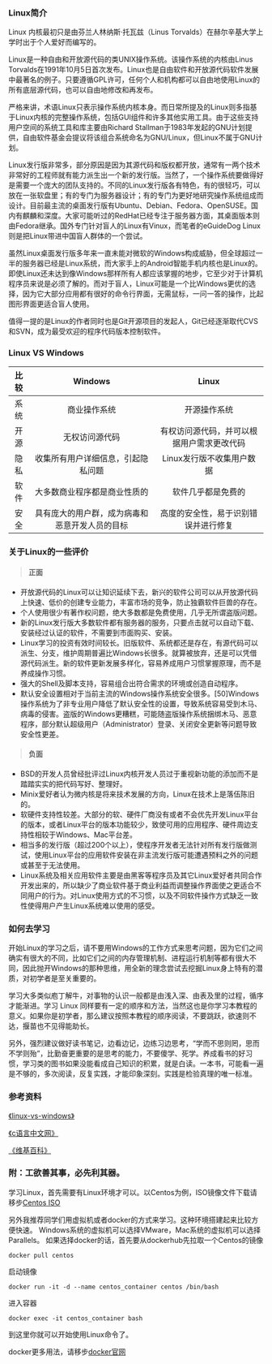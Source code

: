### Linux简介

Linux 内核最初只是由芬兰人林纳斯·托瓦兹（Linus Torvalds）在赫尔辛基大学上学时出于个人爱好而编写的。

Linux是一种自由和开放源代码的类UNIX操作系统。该操作系统的内核由Linus Torvalds在1991年10月5日首次发布。Linux也是自由软件和开放源代码软件发展中最著名的例子。只要遵循GPL许可，任何个人和机构都可以自由地使用Linux的所有底层源代码，也可以自由地修改和再发布。

严格来讲，术语Linux只表示操作系统内核本身。而日常所提及的Linux则多指基于Linux内核的完整操作系统，包括GUI组件和许多其他实用工具。由于这些支持用户空间的系统工具和库主要由Richard Stallman于1983年发起的GNU计划提供，自由软件基金会提议将该组合系统命名为GNU/Linux，但Linux不属于GNU计划。

Linux发行版非常多，部分原因是因为其源代码和版权都开放，通常有一两个技术非常好的工程师就有能力派生出一个新的发行版。当然了，一个操作系统要做得好是需要一个庞大的团队支持的。不同的Linux发行版各有特色，有的很轻巧，可以放在一张软盘里；有的专门为服务器设计；有的专门为更好地研究操作系统组成而设计。目前最主流的桌面发行版有Ubuntu、Debian、Fedora、OpenSUSE。国内有麒麟和深度。大家可能听过的RedHat已经专注于服务器方面，其桌面版本则由Fedora继承。国外专门针对盲人的Linux有Vinux，而笔者的eGuideDog Linux则是把Linux带进中国盲人群体的一个尝试。

虽然Linux桌面发行版多年来一直未能对微软的Windows构成威胁，但全球超过一半的服务器已经是Linux系统，而大家手上的Android智能手机内核也是Linux的。即使Linux还未达到像Windows那样所有人都应该掌握的地步，它至少对于计算机程序员来说是必须了解的。而对于盲人，Linux可能是一个比Windows更优的选择，因为它大部分应用都有很好的命令行界面，无需鼠标，一问一答的操作，比起图形界面更适合盲人使用。

值得一提的是Linux的作者同时也是Git开源项目的发起人，Git已经逐渐取代CVS和SVN，成为最受欢迎的程序代码版本控制软件。

### Linux VS Windows

比较 |                    Windows                    |                   Linux
:-:|:---------------------------------------------:|:----------------------:
系统 |                 商业操作系统                  |               开源操作系统
开源 |                无权访问源代码                 | 有权访问源代码，并可以根据用户需求更改代码
隐私 |       收集所有用户详细信息，引起隐私问题       |         Linux发行版不收集用户数据
软件 |         大多数商业程序都是商业性质的          |            软件几乎都是免费的
安全 | 具有庞大的用户群，成为病毒和恶意开发人员的目标 |    高度的安全性，易于识别错误并进行修复

### 关于Linux的一些评价

> #### 正面
* 开放源代码的Linux可以让知识延续下去，新兴的软件公司可以从开放源代码上快速、低价的创建专业能力，丰富市场的竞争，防止独霸软件巨兽的存在。
* 个人使用很少有著作权问题，绝大多数都是免费使用，几乎无所谓盗版问题。
* 新的Linux发行版大多数软件都有服务器的服务，只要点击就可以自动下载、安装经过认证的软件，不需要到市面购买、安装。
* Linux学习的投资有效时间较长。旧版软件、系统都还是存在，有源代码可以派生、分支，维护周期普遍比Windows长很多。就算被放弃，还是可以凭借源代码派生。新的软件更新发展多样化，容易养成用户习惯掌握原理，而不是养成操作习惯。
* 强大的Shell及脚本支持，容易组合出符合需求的环境或创造自动程序。
* 默认安全设置相对于当前主流的Windows操作系统安全很多。[50]Windows操作系统为了非专业用户降低了默认安全性的设置，导致系统容易受到木马、病毒的侵害。盗版的Windows更糟糕，可能随盗版操作系统捆绑木马、恶意程序，部分默认超级用户（Administrator）登录、关闭安全更新等问题导致安全性更差。

> #### 负面
* BSD的开发人员曾经批评过Linux内核开发人员过于重视新功能的添加而不是踏踏实实的把代码写好、整理好。
* Minix爱好者认为微内核是将来技术发展的方向，Linux在技术上是落伍陈旧的。
* 软硬件支持性较差。大部分的软、硬件厂商没有或者不会优先开发Linux平台的版本，或者Linux平台的版本功能较少，致使可用的应用程序、硬件周边支持性相较于Windows、Mac平台差。
* 相当多的发行版（超过200个以上），使程序开发者无法针对所有发行版做测试，使用Linux平台的应用软件安装在非主流发行版可能遭遇预料之外的问题或甚至于无法使用。
* Linux系统及相关应用软件主要是由黑客等程序员及其它Linux爱好者共同合作开发出来的，所以缺少了商业软件基于商业利益而调整操作界面使之更适合不同用户的行为。对Linux使用方式的不习惯，以及不同软件操作方式缺乏一致性使得用户产生Linux系统难以使用的感受。

### 如何去学习

开始Linux的学习之后，请不要用Windows的工作方式来思考问题，因为它们之间确实有很大的不同，比如它们之间的内存管理机制、进程运行机制等都有很大不同，因此抛开Windows的那种思维，用全新的理念尝试去挖掘Linux身上特有的潜质，对初学者是至关重要的。

学习大多类似庖丁解牛，对事物的认识一般都是由浅入深、由表及里的过程，循序才能渐进。学习 Linux 同样要有一定的顺序和方法，当然这也是你学习本教程的意义。如果你是初学者，那么建议按照本教程的顺序阅读，不要跳跃，欲速则不达，揠苗也不见得能助长。

另外，强烈建议做好读书笔记，边看边记，边练习边思考，“学而不思则罔，思而不学则殆”，比勤奋更重要的是思考的能力，不要傻学、死学。养成看书的好习惯，学习类的图书如果没能看成自己知识的积累，就是白读。一本书，可能看一遍是不够的，多次阅读，反复实践，才能印象深刻。实践是检验真理的唯一标准。

### 参考资料

[《linux-vs-windows》](https://www.educba.com/linux-vs-windows/)

[《c语言中文网》](http://c.biancheng.net/linux_tutorial/10/)

[《维基百科》](https://zh.wikipedia.org/wiki/Linux)


### 附：工欲善其事，必先利其器。

学习Linux，首先需要有Linux环境才可以。以Centos为例，ISO镜像文件下载请移步[Centos ISO](https://www.runoob.com/linux/linux-install.html)

另外我推荐同学们用虚拟机或者docker的方式来学习。这种环境搭建起来比较方便快速。
Windows系统的虚拟机可以选择VMware，Mac系统的虚拟机可以选择Parallels。
如果选择docker的话，首先要从dockerhub先拉取一个Centos的镜像
```
docker pull centos
```
启动镜像
```
docker run -it -d --name centos_container centos /bin/bash
```
进入容器
```
docker exec -it centos_container bash
```
到这里你就可以开始使用Linux命令了。

docker更多用法，请移步[docker官网](https://www.docker.com/)
